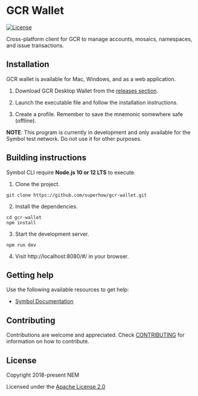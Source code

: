 # GCR Wallet

[![License](https://img.shields.io/badge/License-Apache%202.0-blue.svg)](https://opensource.org/licenses/Apache-2.0)

Cross-platform client for GCR to manage accounts, mosaics, namespaces, and issue transactions.

## Installation

GCR wallet is available for Mac, Windows, and as a web application.

1. Download GCR Desktop Wallet from the [releases section](https://github.com/superhow/gcr-wallet).

2. Launch the executable file and follow the installation instructions.

3. Create a profile. Remember to save the mnemonic somewhere safe (offline).

**NOTE**: This program is currently in development and only available for the Symbol test network. Do not use it for other purposes.

## Building instructions

Symbol CLI require **Node.js 10 or 12 LTS** to execute.

1. Clone the project.

```
git clone https://github.com/superhow/gcr-wallet.git
```

2. Install the dependencies.
```
cd gcr-wallet
npm install 
```

3. Start the development server.

```
npm run dev 
```

4. Visit http://localhost:8080/#/ in your browser.

## Getting help

Use the following available resources to get help:

- [Symbol Documentation][docs]


## Contributing

Contributions are welcome and appreciated. 
Check [CONTRIBUTING](CONTRIBUTING.md) for information on how to contribute.

## License

Copyright 2018-present NEM

Licensed under the [Apache License 2.0](LICENSE)

[self]: https://github.com/superhow/gcr-wallet
[docs]: https://nemtech.github.io
